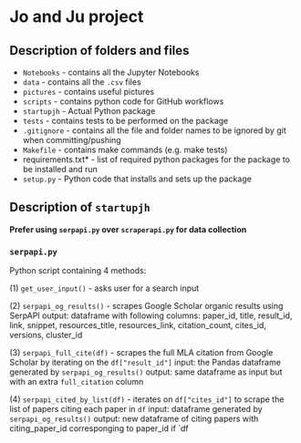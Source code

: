 # Jo and Ju project

## Description of folders and files

* `Notebooks` - contains all the Jupyter Notebooks
* `data` - contains all the `.csv` files
* `pictures` - contains useful pictures
* `scripts` - contains python code for GitHub workflows
* `startupjh` - Actual Python package
* `tests` - contains tests to be performed on the package 
* `.gitignore` - contains all the file and folder names to be ignored by git when committing/pushing
* `Makefile` - contains make commands (e.g. make tests)
* requirements.txt* - list of required python packages for the package to be installed and run
* `setup.py` - Python code that installs and sets up the package

## Description of `startupjh`

**Prefer using `serpapi.py` over `scraperapi.py` for data collection**

### `serpapi.py`

Python script containing 4 methods:

(1) `get_user_input()` - asks user for a search input

(2) `serpapi_og_results()` - scrapes Google Scholar organic results using SerpAPI
    output: dataframe with following columns: paper_id, title, result_id, link, snippet, resources_title,
                                              resources_link, citation_count, cites_id, versions, cluster_id
                                              
(3) `serpapi_full_cite(df)` - scrapes the full MLA citation from Google Scholar by iterating on the `df["result_id"]`
    input: the Pandas dataframe generated by `serpapi_og_results()`
    output: same dataframe as input but with an extra `full_citation` column
    
(4) `serpapi_cited_by_list(df)` - iterates on `df["cites_id"]` to scrape the list of papers citing each paper in `df`
    input: dataframe generated by `serpapi_og_results()`
    output: new dataframe of citing papers with citing_paper_id corresponging to paper_id if `df

